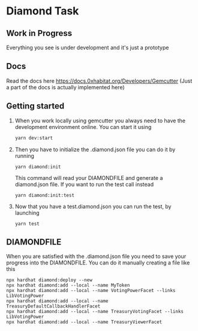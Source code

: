 # Diamond Task

## Work in Progress
Everything you see is under development and it's just a prototype

## Docs
Read the docs here https://docs.0xhabitat.org/Developers/Gemcutter
(Just a part of the docs is actually implemented here)

## Getting started

1. When you work locally using gemcutter you always need to have the development environment online. You can start it using
    ```bash
    yarn dev:start
    ```
2. Then you have to initialize the .diamond.json file you can do it by running 

    ```
    yarn diamond:init
    ```
    This command will read your DIAMONDFILE and generate a diamond.json file. If you want to run the test call instead
    ```
    yarn diamond:init:test
    ```
3. Now that you have a test.diamond.json you can run the test, by launching
    ```
    yarn test
    ```


## DIAMONDFILE

When you are satisfied with the .diamond.json file you need to save your progress into the DIAMONDFILE. You can do it manually creating a file like this

```
npx hardhat diamond:deploy --new
npx hardhat diamond:add --local --name MyToken
npx hardhat diamond:add --local --name VotingPowerFacet --links LibVotingPower
npx hardhat diamond:add --local --name TreasuryDefaultCallbackHandlerFacet
npx hardhat diamond:add --local --name TreasuryVotingFacet --links LibVotingPower
npx hardhat diamond:add --local --name TreasuryViewerFacet
```